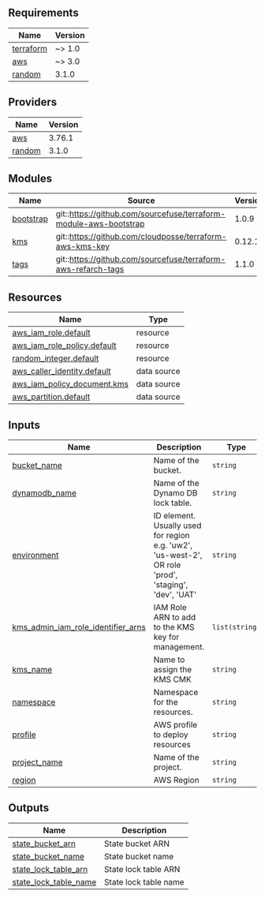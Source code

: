 ## Requirements

| Name | Version |
|------|---------|
| <a name="requirement_terraform"></a> [terraform](#requirement\_terraform) | ~> 1.0 |
| <a name="requirement_aws"></a> [aws](#requirement\_aws) | ~> 3.0 |
| <a name="requirement_random"></a> [random](#requirement\_random) | 3.1.0 |

## Providers

| Name | Version |
|------|---------|
| <a name="provider_aws"></a> [aws](#provider\_aws) | 3.76.1 |
| <a name="provider_random"></a> [random](#provider\_random) | 3.1.0 |

## Modules

| Name | Source | Version |
|------|--------|---------|
| <a name="module_bootstrap"></a> [bootstrap](#module\_bootstrap) | git::https://github.com/sourcefuse/terraform-module-aws-bootstrap | 1.0.9 |
| <a name="module_kms"></a> [kms](#module\_kms) | git::https://github.com/cloudposse/terraform-aws-kms-key | 0.12.1 |
| <a name="module_tags"></a> [tags](#module\_tags) | git::https://github.com/sourcefuse/terraform-aws-refarch-tags | 1.1.0 |

## Resources

| Name | Type |
|------|------|
| [aws_iam_role.default](https://registry.terraform.io/providers/hashicorp/aws/latest/docs/resources/iam_role) | resource |
| [aws_iam_role_policy.default](https://registry.terraform.io/providers/hashicorp/aws/latest/docs/resources/iam_role_policy) | resource |
| [random_integer.default](https://registry.terraform.io/providers/hashicorp/random/3.1.0/docs/resources/integer) | resource |
| [aws_caller_identity.default](https://registry.terraform.io/providers/hashicorp/aws/latest/docs/data-sources/caller_identity) | data source |
| [aws_iam_policy_document.kms](https://registry.terraform.io/providers/hashicorp/aws/latest/docs/data-sources/iam_policy_document) | data source |
| [aws_partition.default](https://registry.terraform.io/providers/hashicorp/aws/latest/docs/data-sources/partition) | data source |

## Inputs

| Name | Description | Type | Default | Required |
|------|-------------|------|---------|:--------:|
| <a name="input_bucket_name"></a> [bucket\_name](#input\_bucket\_name) | Name of the bucket. | `string` | n/a | yes |
| <a name="input_dynamodb_name"></a> [dynamodb\_name](#input\_dynamodb\_name) | Name of the Dynamo DB lock table. | `string` | n/a | yes |
| <a name="input_environment"></a> [environment](#input\_environment) | ID element. Usually used for region e.g. 'uw2', 'us-west-2', OR role 'prod', 'staging', 'dev', 'UAT' | `string` | n/a | yes |
| <a name="input_kms_admin_iam_role_identifier_arns"></a> [kms\_admin\_iam\_role\_identifier\_arns](#input\_kms\_admin\_iam\_role\_identifier\_arns) | IAM Role ARN to add to the KMS key for management. | `list(string)` | `[]` | no |
| <a name="input_kms_name"></a> [kms\_name](#input\_kms\_name) | Name to assign the KMS CMK | `string` | `""` | no |
| <a name="input_namespace"></a> [namespace](#input\_namespace) | Namespace for the resources. | `string` | n/a | yes |
| <a name="input_profile"></a> [profile](#input\_profile) | AWS profile to deploy resources | `string` | `""` | no |
| <a name="input_project_name"></a> [project\_name](#input\_project\_name) | Name of the project. | `string` | n/a | yes |
| <a name="input_region"></a> [region](#input\_region) | AWS Region | `string` | `""` | no |

## Outputs

| Name | Description |
|------|-------------|
| <a name="output_state_bucket_arn"></a> [state\_bucket\_arn](#output\_state\_bucket\_arn) | State bucket ARN |
| <a name="output_state_bucket_name"></a> [state\_bucket\_name](#output\_state\_bucket\_name) | State bucket name |
| <a name="output_state_lock_table_arn"></a> [state\_lock\_table\_arn](#output\_state\_lock\_table\_arn) | State lock table ARN |
| <a name="output_state_lock_table_name"></a> [state\_lock\_table\_name](#output\_state\_lock\_table\_name) | State lock table name |
